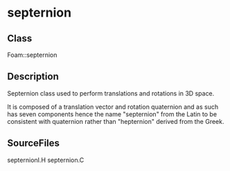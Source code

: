 # septernion 
## Class
Foam::septernion

## Description
Septernion class used to perform translations and rotations in 3D space.

It is composed of a translation vector and rotation quaternion and as
such has seven components hence the name "septernion" from the Latin to
be consistent with quaternion rather than "hepternion" derived from the
Greek.

## SourceFiles
septernionI.H
septernion.C

